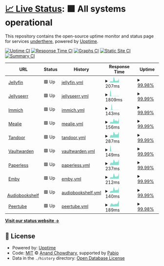 # [📈 Live Status](https://status.underthere.xyz): <!--live status--> **🟩 All systems operational**

This repository contains the open-source uptime monitor and status page for services [underthere](https://status.underthere.xyz), powered by [Upptime](https://github.com/upptime/upptime).

[![Uptime CI](https://github.com/ChrisMoriarty/upptime/workflows/Uptime%20CI/badge.svg)](https://github.com/ChrisMoriarty/upptime/actions?query=workflow%3A%22Uptime+CI%22)
[![Response Time CI](https://github.com/ChrisMoriarty/upptime/workflows/Response%20Time%20CI/badge.svg)](https://github.com/ChrisMoriarty/upptime/actions?query=workflow%3A%22Response+Time+CI%22)
[![Graphs CI](https://github.com/ChrisMoriarty/upptime/workflows/Graphs%20CI/badge.svg)](https://github.com/cmoriarty/upptime/actions?query=workflow%3A%22Graphs+CI%22)
[![Static Site CI](https://github.com/ChrisMoriarty/upptime/workflows/Static%20Site%20CI/badge.svg)](https://github.com/ChrisMoriarty/upptime/actions?query=workflow%3A%22Static+Site+CI%22)
[![Summary CI](https://github.com/ChrisMoriarty/upptime/workflows/Summary%20CI/badge.svg)](https://github.com/ChrisMoriarty/upptime/actions?query=workflow%3A%22Summary+CI%22)

<!--start: status pages-->
<!-- This summary is generated by Upptime (https://github.com/upptime/upptime) -->
<!-- Do not edit this manually, your changes will be overwritten -->
<!-- prettier-ignore -->
| URL | Status | History | Response Time | Uptime |
| --- | ------ | ------- | ------------- | ------ |
| <img alt="" src="https://icons.duckduckgo.com/ip3/jellyfin.underthere.xyz.ico" height="13"> [Jellyfin](https://jellyfin.underthere.xyz) | 🟩 Up | [jellyfin.yml](https://github.com/ChrisMoriarty/upptime/commits/HEAD/history/jellyfin.yml) | <details><summary><img alt="Response time graph" src="./graphs/jellyfin/response-time-week.png" height="20"> 207ms</summary><br><a href="https://status.underthere.xyz/history/jellyfin"><img alt="Response time 1902" src="https://img.shields.io/endpoint?url=https%3A%2F%2Fraw.githubusercontent.com%2FChrisMoriarty%2Fupptime%2FHEAD%2Fapi%2Fjellyfin%2Fresponse-time.json"></a><br><a href="https://status.underthere.xyz/history/jellyfin"><img alt="24-hour response time 270" src="https://img.shields.io/endpoint?url=https%3A%2F%2Fraw.githubusercontent.com%2FChrisMoriarty%2Fupptime%2FHEAD%2Fapi%2Fjellyfin%2Fresponse-time-day.json"></a><br><a href="https://status.underthere.xyz/history/jellyfin"><img alt="7-day response time 207" src="https://img.shields.io/endpoint?url=https%3A%2F%2Fraw.githubusercontent.com%2FChrisMoriarty%2Fupptime%2FHEAD%2Fapi%2Fjellyfin%2Fresponse-time-week.json"></a><br><a href="https://status.underthere.xyz/history/jellyfin"><img alt="30-day response time 2251" src="https://img.shields.io/endpoint?url=https%3A%2F%2Fraw.githubusercontent.com%2FChrisMoriarty%2Fupptime%2FHEAD%2Fapi%2Fjellyfin%2Fresponse-time-month.json"></a><br><a href="https://status.underthere.xyz/history/jellyfin"><img alt="1-year response time 1902" src="https://img.shields.io/endpoint?url=https%3A%2F%2Fraw.githubusercontent.com%2FChrisMoriarty%2Fupptime%2FHEAD%2Fapi%2Fjellyfin%2Fresponse-time-year.json"></a></details> | <details><summary><a href="https://status.underthere.xyz/history/jellyfin">99.98%</a></summary><a href="https://status.underthere.xyz/history/jellyfin"><img alt="All-time uptime 94.98%" src="https://img.shields.io/endpoint?url=https%3A%2F%2Fraw.githubusercontent.com%2FChrisMoriarty%2Fupptime%2FHEAD%2Fapi%2Fjellyfin%2Fuptime.json"></a><br><a href="https://status.underthere.xyz/history/jellyfin"><img alt="24-hour uptime 99.89%" src="https://img.shields.io/endpoint?url=https%3A%2F%2Fraw.githubusercontent.com%2FChrisMoriarty%2Fupptime%2FHEAD%2Fapi%2Fjellyfin%2Fuptime-day.json"></a><br><a href="https://status.underthere.xyz/history/jellyfin"><img alt="7-day uptime 99.98%" src="https://img.shields.io/endpoint?url=https%3A%2F%2Fraw.githubusercontent.com%2FChrisMoriarty%2Fupptime%2FHEAD%2Fapi%2Fjellyfin%2Fuptime-week.json"></a><br><a href="https://status.underthere.xyz/history/jellyfin"><img alt="30-day uptime 99.96%" src="https://img.shields.io/endpoint?url=https%3A%2F%2Fraw.githubusercontent.com%2FChrisMoriarty%2Fupptime%2FHEAD%2Fapi%2Fjellyfin%2Fuptime-month.json"></a><br><a href="https://status.underthere.xyz/history/jellyfin"><img alt="1-year uptime 94.98%" src="https://img.shields.io/endpoint?url=https%3A%2F%2Fraw.githubusercontent.com%2FChrisMoriarty%2Fupptime%2FHEAD%2Fapi%2Fjellyfin%2Fuptime-year.json"></a></details>
| <img alt="" src="https://icons.duckduckgo.com/ip3/jellyseerr.underthere.xyz.ico" height="13"> [Jellyseerr](https://jellyseerr.underthere.xyz) | 🟩 Up | [jellyseerr.yml](https://github.com/ChrisMoriarty/upptime/commits/HEAD/history/jellyseerr.yml) | <details><summary><img alt="Response time graph" src="./graphs/jellyseerr/response-time-week.png" height="20"> 1809ms</summary><br><a href="https://status.underthere.xyz/history/jellyseerr"><img alt="Response time 1792" src="https://img.shields.io/endpoint?url=https%3A%2F%2Fraw.githubusercontent.com%2FChrisMoriarty%2Fupptime%2FHEAD%2Fapi%2Fjellyseerr%2Fresponse-time.json"></a><br><a href="https://status.underthere.xyz/history/jellyseerr"><img alt="24-hour response time 4091" src="https://img.shields.io/endpoint?url=https%3A%2F%2Fraw.githubusercontent.com%2FChrisMoriarty%2Fupptime%2FHEAD%2Fapi%2Fjellyseerr%2Fresponse-time-day.json"></a><br><a href="https://status.underthere.xyz/history/jellyseerr"><img alt="7-day response time 1809" src="https://img.shields.io/endpoint?url=https%3A%2F%2Fraw.githubusercontent.com%2FChrisMoriarty%2Fupptime%2FHEAD%2Fapi%2Fjellyseerr%2Fresponse-time-week.json"></a><br><a href="https://status.underthere.xyz/history/jellyseerr"><img alt="30-day response time 1334" src="https://img.shields.io/endpoint?url=https%3A%2F%2Fraw.githubusercontent.com%2FChrisMoriarty%2Fupptime%2FHEAD%2Fapi%2Fjellyseerr%2Fresponse-time-month.json"></a><br><a href="https://status.underthere.xyz/history/jellyseerr"><img alt="1-year response time 1792" src="https://img.shields.io/endpoint?url=https%3A%2F%2Fraw.githubusercontent.com%2FChrisMoriarty%2Fupptime%2FHEAD%2Fapi%2Fjellyseerr%2Fresponse-time-year.json"></a></details> | <details><summary><a href="https://status.underthere.xyz/history/jellyseerr">99.99%</a></summary><a href="https://status.underthere.xyz/history/jellyseerr"><img alt="All-time uptime 99.38%" src="https://img.shields.io/endpoint?url=https%3A%2F%2Fraw.githubusercontent.com%2FChrisMoriarty%2Fupptime%2FHEAD%2Fapi%2Fjellyseerr%2Fuptime.json"></a><br><a href="https://status.underthere.xyz/history/jellyseerr"><img alt="24-hour uptime 99.92%" src="https://img.shields.io/endpoint?url=https%3A%2F%2Fraw.githubusercontent.com%2FChrisMoriarty%2Fupptime%2FHEAD%2Fapi%2Fjellyseerr%2Fuptime-day.json"></a><br><a href="https://status.underthere.xyz/history/jellyseerr"><img alt="7-day uptime 99.99%" src="https://img.shields.io/endpoint?url=https%3A%2F%2Fraw.githubusercontent.com%2FChrisMoriarty%2Fupptime%2FHEAD%2Fapi%2Fjellyseerr%2Fuptime-week.json"></a><br><a href="https://status.underthere.xyz/history/jellyseerr"><img alt="30-day uptime 100.00%" src="https://img.shields.io/endpoint?url=https%3A%2F%2Fraw.githubusercontent.com%2FChrisMoriarty%2Fupptime%2FHEAD%2Fapi%2Fjellyseerr%2Fuptime-month.json"></a><br><a href="https://status.underthere.xyz/history/jellyseerr"><img alt="1-year uptime 99.38%" src="https://img.shields.io/endpoint?url=https%3A%2F%2Fraw.githubusercontent.com%2FChrisMoriarty%2Fupptime%2FHEAD%2Fapi%2Fjellyseerr%2Fuptime-year.json"></a></details>
| <img alt="" src="https://icons.duckduckgo.com/ip3/immich.underthere.xyz.ico" height="13"> [Immich](https://immich.underthere.xyz) | 🟩 Up | [immich.yml](https://github.com/ChrisMoriarty/upptime/commits/HEAD/history/immich.yml) | <details><summary><img alt="Response time graph" src="./graphs/immich/response-time-week.png" height="20"> 143ms</summary><br><a href="https://status.underthere.xyz/history/immich"><img alt="Response time 875" src="https://img.shields.io/endpoint?url=https%3A%2F%2Fraw.githubusercontent.com%2FChrisMoriarty%2Fupptime%2FHEAD%2Fapi%2Fimmich%2Fresponse-time.json"></a><br><a href="https://status.underthere.xyz/history/immich"><img alt="24-hour response time 182" src="https://img.shields.io/endpoint?url=https%3A%2F%2Fraw.githubusercontent.com%2FChrisMoriarty%2Fupptime%2FHEAD%2Fapi%2Fimmich%2Fresponse-time-day.json"></a><br><a href="https://status.underthere.xyz/history/immich"><img alt="7-day response time 143" src="https://img.shields.io/endpoint?url=https%3A%2F%2Fraw.githubusercontent.com%2FChrisMoriarty%2Fupptime%2FHEAD%2Fapi%2Fimmich%2Fresponse-time-week.json"></a><br><a href="https://status.underthere.xyz/history/immich"><img alt="30-day response time 900" src="https://img.shields.io/endpoint?url=https%3A%2F%2Fraw.githubusercontent.com%2FChrisMoriarty%2Fupptime%2FHEAD%2Fapi%2Fimmich%2Fresponse-time-month.json"></a><br><a href="https://status.underthere.xyz/history/immich"><img alt="1-year response time 875" src="https://img.shields.io/endpoint?url=https%3A%2F%2Fraw.githubusercontent.com%2FChrisMoriarty%2Fupptime%2FHEAD%2Fapi%2Fimmich%2Fresponse-time-year.json"></a></details> | <details><summary><a href="https://status.underthere.xyz/history/immich">99.99%</a></summary><a href="https://status.underthere.xyz/history/immich"><img alt="All-time uptime 96.76%" src="https://img.shields.io/endpoint?url=https%3A%2F%2Fraw.githubusercontent.com%2FChrisMoriarty%2Fupptime%2FHEAD%2Fapi%2Fimmich%2Fuptime.json"></a><br><a href="https://status.underthere.xyz/history/immich"><img alt="24-hour uptime 99.92%" src="https://img.shields.io/endpoint?url=https%3A%2F%2Fraw.githubusercontent.com%2FChrisMoriarty%2Fupptime%2FHEAD%2Fapi%2Fimmich%2Fuptime-day.json"></a><br><a href="https://status.underthere.xyz/history/immich"><img alt="7-day uptime 99.99%" src="https://img.shields.io/endpoint?url=https%3A%2F%2Fraw.githubusercontent.com%2FChrisMoriarty%2Fupptime%2FHEAD%2Fapi%2Fimmich%2Fuptime-week.json"></a><br><a href="https://status.underthere.xyz/history/immich"><img alt="30-day uptime 100.00%" src="https://img.shields.io/endpoint?url=https%3A%2F%2Fraw.githubusercontent.com%2FChrisMoriarty%2Fupptime%2FHEAD%2Fapi%2Fimmich%2Fuptime-month.json"></a><br><a href="https://status.underthere.xyz/history/immich"><img alt="1-year uptime 96.76%" src="https://img.shields.io/endpoint?url=https%3A%2F%2Fraw.githubusercontent.com%2FChrisMoriarty%2Fupptime%2FHEAD%2Fapi%2Fimmich%2Fuptime-year.json"></a></details>
| <img alt="" src="https://icons.duckduckgo.com/ip3/mealie.underthere.xyz.ico" height="13"> [Mealie](https://mealie.underthere.xyz) | 🟩 Up | [mealie.yml](https://github.com/ChrisMoriarty/upptime/commits/HEAD/history/mealie.yml) | <details><summary><img alt="Response time graph" src="./graphs/mealie/response-time-week.png" height="20"> 156ms</summary><br><a href="https://status.underthere.xyz/history/mealie"><img alt="Response time 400" src="https://img.shields.io/endpoint?url=https%3A%2F%2Fraw.githubusercontent.com%2FChrisMoriarty%2Fupptime%2FHEAD%2Fapi%2Fmealie%2Fresponse-time.json"></a><br><a href="https://status.underthere.xyz/history/mealie"><img alt="24-hour response time 209" src="https://img.shields.io/endpoint?url=https%3A%2F%2Fraw.githubusercontent.com%2FChrisMoriarty%2Fupptime%2FHEAD%2Fapi%2Fmealie%2Fresponse-time-day.json"></a><br><a href="https://status.underthere.xyz/history/mealie"><img alt="7-day response time 156" src="https://img.shields.io/endpoint?url=https%3A%2F%2Fraw.githubusercontent.com%2FChrisMoriarty%2Fupptime%2FHEAD%2Fapi%2Fmealie%2Fresponse-time-week.json"></a><br><a href="https://status.underthere.xyz/history/mealie"><img alt="30-day response time 707" src="https://img.shields.io/endpoint?url=https%3A%2F%2Fraw.githubusercontent.com%2FChrisMoriarty%2Fupptime%2FHEAD%2Fapi%2Fmealie%2Fresponse-time-month.json"></a><br><a href="https://status.underthere.xyz/history/mealie"><img alt="1-year response time 400" src="https://img.shields.io/endpoint?url=https%3A%2F%2Fraw.githubusercontent.com%2FChrisMoriarty%2Fupptime%2FHEAD%2Fapi%2Fmealie%2Fresponse-time-year.json"></a></details> | <details><summary><a href="https://status.underthere.xyz/history/mealie">99.99%</a></summary><a href="https://status.underthere.xyz/history/mealie"><img alt="All-time uptime 96.17%" src="https://img.shields.io/endpoint?url=https%3A%2F%2Fraw.githubusercontent.com%2FChrisMoriarty%2Fupptime%2FHEAD%2Fapi%2Fmealie%2Fuptime.json"></a><br><a href="https://status.underthere.xyz/history/mealie"><img alt="24-hour uptime 99.92%" src="https://img.shields.io/endpoint?url=https%3A%2F%2Fraw.githubusercontent.com%2FChrisMoriarty%2Fupptime%2FHEAD%2Fapi%2Fmealie%2Fuptime-day.json"></a><br><a href="https://status.underthere.xyz/history/mealie"><img alt="7-day uptime 99.99%" src="https://img.shields.io/endpoint?url=https%3A%2F%2Fraw.githubusercontent.com%2FChrisMoriarty%2Fupptime%2FHEAD%2Fapi%2Fmealie%2Fuptime-week.json"></a><br><a href="https://status.underthere.xyz/history/mealie"><img alt="30-day uptime 99.90%" src="https://img.shields.io/endpoint?url=https%3A%2F%2Fraw.githubusercontent.com%2FChrisMoriarty%2Fupptime%2FHEAD%2Fapi%2Fmealie%2Fuptime-month.json"></a><br><a href="https://status.underthere.xyz/history/mealie"><img alt="1-year uptime 96.17%" src="https://img.shields.io/endpoint?url=https%3A%2F%2Fraw.githubusercontent.com%2FChrisMoriarty%2Fupptime%2FHEAD%2Fapi%2Fmealie%2Fuptime-year.json"></a></details>
| <img alt="" src="https://icons.duckduckgo.com/ip3/tandoor.underthere.xyz.ico" height="13"> [Tandoor](https://tandoor.underthere.xyz) | 🟩 Up | [tandoor.yml](https://github.com/ChrisMoriarty/upptime/commits/HEAD/history/tandoor.yml) | <details><summary><img alt="Response time graph" src="./graphs/tandoor/response-time-week.png" height="20"> 287ms</summary><br><a href="https://status.underthere.xyz/history/tandoor"><img alt="Response time 438" src="https://img.shields.io/endpoint?url=https%3A%2F%2Fraw.githubusercontent.com%2FChrisMoriarty%2Fupptime%2FHEAD%2Fapi%2Ftandoor%2Fresponse-time.json"></a><br><a href="https://status.underthere.xyz/history/tandoor"><img alt="24-hour response time 365" src="https://img.shields.io/endpoint?url=https%3A%2F%2Fraw.githubusercontent.com%2FChrisMoriarty%2Fupptime%2FHEAD%2Fapi%2Ftandoor%2Fresponse-time-day.json"></a><br><a href="https://status.underthere.xyz/history/tandoor"><img alt="7-day response time 287" src="https://img.shields.io/endpoint?url=https%3A%2F%2Fraw.githubusercontent.com%2FChrisMoriarty%2Fupptime%2FHEAD%2Fapi%2Ftandoor%2Fresponse-time-week.json"></a><br><a href="https://status.underthere.xyz/history/tandoor"><img alt="30-day response time 423" src="https://img.shields.io/endpoint?url=https%3A%2F%2Fraw.githubusercontent.com%2FChrisMoriarty%2Fupptime%2FHEAD%2Fapi%2Ftandoor%2Fresponse-time-month.json"></a><br><a href="https://status.underthere.xyz/history/tandoor"><img alt="1-year response time 438" src="https://img.shields.io/endpoint?url=https%3A%2F%2Fraw.githubusercontent.com%2FChrisMoriarty%2Fupptime%2FHEAD%2Fapi%2Ftandoor%2Fresponse-time-year.json"></a></details> | <details><summary><a href="https://status.underthere.xyz/history/tandoor">99.99%</a></summary><a href="https://status.underthere.xyz/history/tandoor"><img alt="All-time uptime 99.95%" src="https://img.shields.io/endpoint?url=https%3A%2F%2Fraw.githubusercontent.com%2FChrisMoriarty%2Fupptime%2FHEAD%2Fapi%2Ftandoor%2Fuptime.json"></a><br><a href="https://status.underthere.xyz/history/tandoor"><img alt="24-hour uptime 99.92%" src="https://img.shields.io/endpoint?url=https%3A%2F%2Fraw.githubusercontent.com%2FChrisMoriarty%2Fupptime%2FHEAD%2Fapi%2Ftandoor%2Fuptime-day.json"></a><br><a href="https://status.underthere.xyz/history/tandoor"><img alt="7-day uptime 99.99%" src="https://img.shields.io/endpoint?url=https%3A%2F%2Fraw.githubusercontent.com%2FChrisMoriarty%2Fupptime%2FHEAD%2Fapi%2Ftandoor%2Fuptime-week.json"></a><br><a href="https://status.underthere.xyz/history/tandoor"><img alt="30-day uptime 99.90%" src="https://img.shields.io/endpoint?url=https%3A%2F%2Fraw.githubusercontent.com%2FChrisMoriarty%2Fupptime%2FHEAD%2Fapi%2Ftandoor%2Fuptime-month.json"></a><br><a href="https://status.underthere.xyz/history/tandoor"><img alt="1-year uptime 99.95%" src="https://img.shields.io/endpoint?url=https%3A%2F%2Fraw.githubusercontent.com%2FChrisMoriarty%2Fupptime%2FHEAD%2Fapi%2Ftandoor%2Fuptime-year.json"></a></details>
| <img alt="" src="https://icons.duckduckgo.com/ip3/vaultwarden.underthere.xyz.ico" height="13"> [Vaultwarden](https://vaultwarden.underthere.xyz) | 🟩 Up | [vaultwarden.yml](https://github.com/ChrisMoriarty/upptime/commits/HEAD/history/vaultwarden.yml) | <details><summary><img alt="Response time graph" src="./graphs/vaultwarden/response-time-week.png" height="20"> 149ms</summary><br><a href="https://status.underthere.xyz/history/vaultwarden"><img alt="Response time 1506" src="https://img.shields.io/endpoint?url=https%3A%2F%2Fraw.githubusercontent.com%2FChrisMoriarty%2Fupptime%2FHEAD%2Fapi%2Fvaultwarden%2Fresponse-time.json"></a><br><a href="https://status.underthere.xyz/history/vaultwarden"><img alt="24-hour response time 212" src="https://img.shields.io/endpoint?url=https%3A%2F%2Fraw.githubusercontent.com%2FChrisMoriarty%2Fupptime%2FHEAD%2Fapi%2Fvaultwarden%2Fresponse-time-day.json"></a><br><a href="https://status.underthere.xyz/history/vaultwarden"><img alt="7-day response time 149" src="https://img.shields.io/endpoint?url=https%3A%2F%2Fraw.githubusercontent.com%2FChrisMoriarty%2Fupptime%2FHEAD%2Fapi%2Fvaultwarden%2Fresponse-time-week.json"></a><br><a href="https://status.underthere.xyz/history/vaultwarden"><img alt="30-day response time 1062" src="https://img.shields.io/endpoint?url=https%3A%2F%2Fraw.githubusercontent.com%2FChrisMoriarty%2Fupptime%2FHEAD%2Fapi%2Fvaultwarden%2Fresponse-time-month.json"></a><br><a href="https://status.underthere.xyz/history/vaultwarden"><img alt="1-year response time 1506" src="https://img.shields.io/endpoint?url=https%3A%2F%2Fraw.githubusercontent.com%2FChrisMoriarty%2Fupptime%2FHEAD%2Fapi%2Fvaultwarden%2Fresponse-time-year.json"></a></details> | <details><summary><a href="https://status.underthere.xyz/history/vaultwarden">99.99%</a></summary><a href="https://status.underthere.xyz/history/vaultwarden"><img alt="All-time uptime 100.00%" src="https://img.shields.io/endpoint?url=https%3A%2F%2Fraw.githubusercontent.com%2FChrisMoriarty%2Fupptime%2FHEAD%2Fapi%2Fvaultwarden%2Fuptime.json"></a><br><a href="https://status.underthere.xyz/history/vaultwarden"><img alt="24-hour uptime 99.92%" src="https://img.shields.io/endpoint?url=https%3A%2F%2Fraw.githubusercontent.com%2FChrisMoriarty%2Fupptime%2FHEAD%2Fapi%2Fvaultwarden%2Fuptime-day.json"></a><br><a href="https://status.underthere.xyz/history/vaultwarden"><img alt="7-day uptime 99.99%" src="https://img.shields.io/endpoint?url=https%3A%2F%2Fraw.githubusercontent.com%2FChrisMoriarty%2Fupptime%2FHEAD%2Fapi%2Fvaultwarden%2Fuptime-week.json"></a><br><a href="https://status.underthere.xyz/history/vaultwarden"><img alt="30-day uptime 100.00%" src="https://img.shields.io/endpoint?url=https%3A%2F%2Fraw.githubusercontent.com%2FChrisMoriarty%2Fupptime%2FHEAD%2Fapi%2Fvaultwarden%2Fuptime-month.json"></a><br><a href="https://status.underthere.xyz/history/vaultwarden"><img alt="1-year uptime 100.00%" src="https://img.shields.io/endpoint?url=https%3A%2F%2Fraw.githubusercontent.com%2FChrisMoriarty%2Fupptime%2FHEAD%2Fapi%2Fvaultwarden%2Fuptime-year.json"></a></details>
| <img alt="" src="https://icons.duckduckgo.com/ip3/paperless.underthere.xyz.ico" height="13"> [Paperless](https://paperless.underthere.xyz) | 🟩 Up | [paperless.yml](https://github.com/ChrisMoriarty/upptime/commits/HEAD/history/paperless.yml) | <details><summary><img alt="Response time graph" src="./graphs/paperless/response-time-week.png" height="20"> 237ms</summary><br><a href="https://status.underthere.xyz/history/paperless"><img alt="Response time 441" src="https://img.shields.io/endpoint?url=https%3A%2F%2Fraw.githubusercontent.com%2FChrisMoriarty%2Fupptime%2FHEAD%2Fapi%2Fpaperless%2Fresponse-time.json"></a><br><a href="https://status.underthere.xyz/history/paperless"><img alt="24-hour response time 303" src="https://img.shields.io/endpoint?url=https%3A%2F%2Fraw.githubusercontent.com%2FChrisMoriarty%2Fupptime%2FHEAD%2Fapi%2Fpaperless%2Fresponse-time-day.json"></a><br><a href="https://status.underthere.xyz/history/paperless"><img alt="7-day response time 237" src="https://img.shields.io/endpoint?url=https%3A%2F%2Fraw.githubusercontent.com%2FChrisMoriarty%2Fupptime%2FHEAD%2Fapi%2Fpaperless%2Fresponse-time-week.json"></a><br><a href="https://status.underthere.xyz/history/paperless"><img alt="30-day response time 361" src="https://img.shields.io/endpoint?url=https%3A%2F%2Fraw.githubusercontent.com%2FChrisMoriarty%2Fupptime%2FHEAD%2Fapi%2Fpaperless%2Fresponse-time-month.json"></a><br><a href="https://status.underthere.xyz/history/paperless"><img alt="1-year response time 441" src="https://img.shields.io/endpoint?url=https%3A%2F%2Fraw.githubusercontent.com%2FChrisMoriarty%2Fupptime%2FHEAD%2Fapi%2Fpaperless%2Fresponse-time-year.json"></a></details> | <details><summary><a href="https://status.underthere.xyz/history/paperless">99.99%</a></summary><a href="https://status.underthere.xyz/history/paperless"><img alt="All-time uptime 99.96%" src="https://img.shields.io/endpoint?url=https%3A%2F%2Fraw.githubusercontent.com%2FChrisMoriarty%2Fupptime%2FHEAD%2Fapi%2Fpaperless%2Fuptime.json"></a><br><a href="https://status.underthere.xyz/history/paperless"><img alt="24-hour uptime 99.92%" src="https://img.shields.io/endpoint?url=https%3A%2F%2Fraw.githubusercontent.com%2FChrisMoriarty%2Fupptime%2FHEAD%2Fapi%2Fpaperless%2Fuptime-day.json"></a><br><a href="https://status.underthere.xyz/history/paperless"><img alt="7-day uptime 99.99%" src="https://img.shields.io/endpoint?url=https%3A%2F%2Fraw.githubusercontent.com%2FChrisMoriarty%2Fupptime%2FHEAD%2Fapi%2Fpaperless%2Fuptime-week.json"></a><br><a href="https://status.underthere.xyz/history/paperless"><img alt="30-day uptime 99.90%" src="https://img.shields.io/endpoint?url=https%3A%2F%2Fraw.githubusercontent.com%2FChrisMoriarty%2Fupptime%2FHEAD%2Fapi%2Fpaperless%2Fuptime-month.json"></a><br><a href="https://status.underthere.xyz/history/paperless"><img alt="1-year uptime 99.96%" src="https://img.shields.io/endpoint?url=https%3A%2F%2Fraw.githubusercontent.com%2FChrisMoriarty%2Fupptime%2FHEAD%2Fapi%2Fpaperless%2Fuptime-year.json"></a></details>
| <img alt="" src="https://icons.duckduckgo.com/ip3/emby.underthere.xyz.ico" height="13"> [Emby](https://emby.underthere.xyz) | 🟩 Up | [emby.yml](https://github.com/ChrisMoriarty/upptime/commits/HEAD/history/emby.yml) | <details><summary><img alt="Response time graph" src="./graphs/emby/response-time-week.png" height="20"> 212ms</summary><br><a href="https://status.underthere.xyz/history/emby"><img alt="Response time 611" src="https://img.shields.io/endpoint?url=https%3A%2F%2Fraw.githubusercontent.com%2FChrisMoriarty%2Fupptime%2FHEAD%2Fapi%2Femby%2Fresponse-time.json"></a><br><a href="https://status.underthere.xyz/history/emby"><img alt="24-hour response time 298" src="https://img.shields.io/endpoint?url=https%3A%2F%2Fraw.githubusercontent.com%2FChrisMoriarty%2Fupptime%2FHEAD%2Fapi%2Femby%2Fresponse-time-day.json"></a><br><a href="https://status.underthere.xyz/history/emby"><img alt="7-day response time 212" src="https://img.shields.io/endpoint?url=https%3A%2F%2Fraw.githubusercontent.com%2FChrisMoriarty%2Fupptime%2FHEAD%2Fapi%2Femby%2Fresponse-time-week.json"></a><br><a href="https://status.underthere.xyz/history/emby"><img alt="30-day response time 558" src="https://img.shields.io/endpoint?url=https%3A%2F%2Fraw.githubusercontent.com%2FChrisMoriarty%2Fupptime%2FHEAD%2Fapi%2Femby%2Fresponse-time-month.json"></a><br><a href="https://status.underthere.xyz/history/emby"><img alt="1-year response time 611" src="https://img.shields.io/endpoint?url=https%3A%2F%2Fraw.githubusercontent.com%2FChrisMoriarty%2Fupptime%2FHEAD%2Fapi%2Femby%2Fresponse-time-year.json"></a></details> | <details><summary><a href="https://status.underthere.xyz/history/emby">99.99%</a></summary><a href="https://status.underthere.xyz/history/emby"><img alt="All-time uptime 99.94%" src="https://img.shields.io/endpoint?url=https%3A%2F%2Fraw.githubusercontent.com%2FChrisMoriarty%2Fupptime%2FHEAD%2Fapi%2Femby%2Fuptime.json"></a><br><a href="https://status.underthere.xyz/history/emby"><img alt="24-hour uptime 99.92%" src="https://img.shields.io/endpoint?url=https%3A%2F%2Fraw.githubusercontent.com%2FChrisMoriarty%2Fupptime%2FHEAD%2Fapi%2Femby%2Fuptime-day.json"></a><br><a href="https://status.underthere.xyz/history/emby"><img alt="7-day uptime 99.99%" src="https://img.shields.io/endpoint?url=https%3A%2F%2Fraw.githubusercontent.com%2FChrisMoriarty%2Fupptime%2FHEAD%2Fapi%2Femby%2Fuptime-week.json"></a><br><a href="https://status.underthere.xyz/history/emby"><img alt="30-day uptime 99.96%" src="https://img.shields.io/endpoint?url=https%3A%2F%2Fraw.githubusercontent.com%2FChrisMoriarty%2Fupptime%2FHEAD%2Fapi%2Femby%2Fuptime-month.json"></a><br><a href="https://status.underthere.xyz/history/emby"><img alt="1-year uptime 99.94%" src="https://img.shields.io/endpoint?url=https%3A%2F%2Fraw.githubusercontent.com%2FChrisMoriarty%2Fupptime%2FHEAD%2Fapi%2Femby%2Fuptime-year.json"></a></details>
| <img alt="" src="https://icons.duckduckgo.com/ip3/audiobookshelf.underthere.xyz.ico" height="13"> [Audiobookshelf](https://audiobookshelf.underthere.xyz) | 🟩 Up | [audiobookshelf.yml](https://github.com/ChrisMoriarty/upptime/commits/HEAD/history/audiobookshelf.yml) | <details><summary><img alt="Response time graph" src="./graphs/audiobookshelf/response-time-week.png" height="20"> 140ms</summary><br><a href="https://status.underthere.xyz/history/audiobookshelf"><img alt="Response time 227" src="https://img.shields.io/endpoint?url=https%3A%2F%2Fraw.githubusercontent.com%2FChrisMoriarty%2Fupptime%2FHEAD%2Fapi%2Faudiobookshelf%2Fresponse-time.json"></a><br><a href="https://status.underthere.xyz/history/audiobookshelf"><img alt="24-hour response time 184" src="https://img.shields.io/endpoint?url=https%3A%2F%2Fraw.githubusercontent.com%2FChrisMoriarty%2Fupptime%2FHEAD%2Fapi%2Faudiobookshelf%2Fresponse-time-day.json"></a><br><a href="https://status.underthere.xyz/history/audiobookshelf"><img alt="7-day response time 140" src="https://img.shields.io/endpoint?url=https%3A%2F%2Fraw.githubusercontent.com%2FChrisMoriarty%2Fupptime%2FHEAD%2Fapi%2Faudiobookshelf%2Fresponse-time-week.json"></a><br><a href="https://status.underthere.xyz/history/audiobookshelf"><img alt="30-day response time 319" src="https://img.shields.io/endpoint?url=https%3A%2F%2Fraw.githubusercontent.com%2FChrisMoriarty%2Fupptime%2FHEAD%2Fapi%2Faudiobookshelf%2Fresponse-time-month.json"></a><br><a href="https://status.underthere.xyz/history/audiobookshelf"><img alt="1-year response time 227" src="https://img.shields.io/endpoint?url=https%3A%2F%2Fraw.githubusercontent.com%2FChrisMoriarty%2Fupptime%2FHEAD%2Fapi%2Faudiobookshelf%2Fresponse-time-year.json"></a></details> | <details><summary><a href="https://status.underthere.xyz/history/audiobookshelf">99.99%</a></summary><a href="https://status.underthere.xyz/history/audiobookshelf"><img alt="All-time uptime 99.82%" src="https://img.shields.io/endpoint?url=https%3A%2F%2Fraw.githubusercontent.com%2FChrisMoriarty%2Fupptime%2FHEAD%2Fapi%2Faudiobookshelf%2Fuptime.json"></a><br><a href="https://status.underthere.xyz/history/audiobookshelf"><img alt="24-hour uptime 99.92%" src="https://img.shields.io/endpoint?url=https%3A%2F%2Fraw.githubusercontent.com%2FChrisMoriarty%2Fupptime%2FHEAD%2Fapi%2Faudiobookshelf%2Fuptime-day.json"></a><br><a href="https://status.underthere.xyz/history/audiobookshelf"><img alt="7-day uptime 99.99%" src="https://img.shields.io/endpoint?url=https%3A%2F%2Fraw.githubusercontent.com%2FChrisMoriarty%2Fupptime%2FHEAD%2Fapi%2Faudiobookshelf%2Fuptime-week.json"></a><br><a href="https://status.underthere.xyz/history/audiobookshelf"><img alt="30-day uptime 99.90%" src="https://img.shields.io/endpoint?url=https%3A%2F%2Fraw.githubusercontent.com%2FChrisMoriarty%2Fupptime%2FHEAD%2Fapi%2Faudiobookshelf%2Fuptime-month.json"></a><br><a href="https://status.underthere.xyz/history/audiobookshelf"><img alt="1-year uptime 99.82%" src="https://img.shields.io/endpoint?url=https%3A%2F%2Fraw.githubusercontent.com%2FChrisMoriarty%2Fupptime%2FHEAD%2Fapi%2Faudiobookshelf%2Fuptime-year.json"></a></details>
| <img alt="" src="https://icons.duckduckgo.com/ip3/peertube.underthere.xyz.ico" height="13"> [Peertube](https://peertube.underthere.xyz) | 🟩 Up | [peertube.yml](https://github.com/ChrisMoriarty/upptime/commits/HEAD/history/peertube.yml) | <details><summary><img alt="Response time graph" src="./graphs/peertube/response-time-week.png" height="20"> 189ms</summary><br><a href="https://status.underthere.xyz/history/peertube"><img alt="Response time 189" src="https://img.shields.io/endpoint?url=https%3A%2F%2Fraw.githubusercontent.com%2FChrisMoriarty%2Fupptime%2FHEAD%2Fapi%2Fpeertube%2Fresponse-time.json"></a><br><a href="https://status.underthere.xyz/history/peertube"><img alt="24-hour response time 247" src="https://img.shields.io/endpoint?url=https%3A%2F%2Fraw.githubusercontent.com%2FChrisMoriarty%2Fupptime%2FHEAD%2Fapi%2Fpeertube%2Fresponse-time-day.json"></a><br><a href="https://status.underthere.xyz/history/peertube"><img alt="7-day response time 189" src="https://img.shields.io/endpoint?url=https%3A%2F%2Fraw.githubusercontent.com%2FChrisMoriarty%2Fupptime%2FHEAD%2Fapi%2Fpeertube%2Fresponse-time-week.json"></a><br><a href="https://status.underthere.xyz/history/peertube"><img alt="30-day response time 189" src="https://img.shields.io/endpoint?url=https%3A%2F%2Fraw.githubusercontent.com%2FChrisMoriarty%2Fupptime%2FHEAD%2Fapi%2Fpeertube%2Fresponse-time-month.json"></a><br><a href="https://status.underthere.xyz/history/peertube"><img alt="1-year response time 189" src="https://img.shields.io/endpoint?url=https%3A%2F%2Fraw.githubusercontent.com%2FChrisMoriarty%2Fupptime%2FHEAD%2Fapi%2Fpeertube%2Fresponse-time-year.json"></a></details> | <details><summary><a href="https://status.underthere.xyz/history/peertube">99.98%</a></summary><a href="https://status.underthere.xyz/history/peertube"><img alt="All-time uptime 99.98%" src="https://img.shields.io/endpoint?url=https%3A%2F%2Fraw.githubusercontent.com%2FChrisMoriarty%2Fupptime%2FHEAD%2Fapi%2Fpeertube%2Fuptime.json"></a><br><a href="https://status.underthere.xyz/history/peertube"><img alt="24-hour uptime 99.92%" src="https://img.shields.io/endpoint?url=https%3A%2F%2Fraw.githubusercontent.com%2FChrisMoriarty%2Fupptime%2FHEAD%2Fapi%2Fpeertube%2Fuptime-day.json"></a><br><a href="https://status.underthere.xyz/history/peertube"><img alt="7-day uptime 99.98%" src="https://img.shields.io/endpoint?url=https%3A%2F%2Fraw.githubusercontent.com%2FChrisMoriarty%2Fupptime%2FHEAD%2Fapi%2Fpeertube%2Fuptime-week.json"></a><br><a href="https://status.underthere.xyz/history/peertube"><img alt="30-day uptime 99.98%" src="https://img.shields.io/endpoint?url=https%3A%2F%2Fraw.githubusercontent.com%2FChrisMoriarty%2Fupptime%2FHEAD%2Fapi%2Fpeertube%2Fuptime-month.json"></a><br><a href="https://status.underthere.xyz/history/peertube"><img alt="1-year uptime 99.98%" src="https://img.shields.io/endpoint?url=https%3A%2F%2Fraw.githubusercontent.com%2FChrisMoriarty%2Fupptime%2FHEAD%2Fapi%2Fpeertube%2Fuptime-year.json"></a></details>

<!--end: status pages-->

[**Visit our status website →**](https://status.underthere.xyz)

## 📄 License

- Powered by: [Upptime](https://github.com/upptime/upptime)
- Code: [MIT](./LICENSE) © [Anand Chowdhary](https://anandchowdhary.com), supported by [Pabio](https://pabio.com)
- Data in the `./history` directory: [Open Database License](https://opendatacommons.org/licenses/odbl/1-0/)
